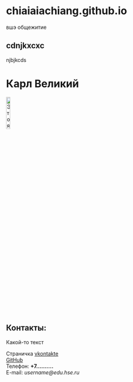 # chiaiaiachiang.github.io
вшэ общежитие 

## cdnjkxcxc
njbjkcds

<!doctype html>
  <html>
    <head>
      <meta charset="utf-8">
      <title>Моя личная страничка</title>
    </head>
    <body> 
      <left><h1>Карл Великий</h1></left>
      <left><img alt="Это я" width="15%" src="me.jpg"></left>
      <br/>
      <h2>Контакты:</h2>
      <p>Какой-то текст</p>
      Страничка <a href=https://vk.com/username/>vkontakte</a>
      <br/>
      <a href=https://github.com/username>GitHub</a>
      <br/>
      Телефон: <b>+7..........</b>
      <br/>
      E-mail: <i>username@edu.hse.ru</i>
    </body>
  </html>
